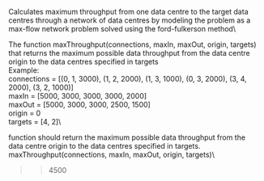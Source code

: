 Calculates maximum throughput from one data centre to the target data centres through a network of data centres by modeling the problem as a max-flow network problem solved using the ford-fulkerson method\

The function maxThroughput(connections, maxIn, maxOut, origin, targets) that returns the maximum possible data throughput from the data centre origin to the data centres specified in targets\
Example:\
connections = [(0, 1, 3000), (1, 2, 2000), (1, 3, 1000), (0, 3, 2000), (3, 4, 2000), (3, 2, 1000)]\
maxIn = [5000, 3000, 3000, 3000, 2000]\
maxOut = [5000, 3000, 3000, 2500, 1500]\
origin = 0\
targets = [4, 2]\

function should return the maximum possible data throughput from the\
data centre origin to the data centres specified in targets.\
maxThroughput(connections, maxIn, maxOut, origin, targets)\
>> 4500
